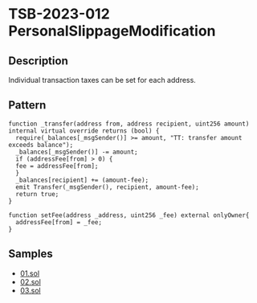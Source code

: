 
# TSB-2023-012 PersonalSlippageModification
## Description

Individual transaction taxes can be set for each address.

## Pattern

```solidity
function _transfer(address from, address recipient, uint256 amount) internal virtual override returns (bool) {
  require(_balances[_msgSender()] >= amount, "TT: transfer amount exceeds balance");
  _balances[_msgSender()] -= amount;
  if (addressFee[from] > 0) {
  fee = addressFee[from];
  }
  _balances[recipient] += (amount-fee);
  emit Transfer(_msgSender(), recipient, amount-fee);
  return true;
}

function setFee(address _address, uint256 _fee) external onlyOwner{
  addressFee[from] = _fee;
}
```

## Samples
 
- [01.sol](https://github.com/cryptousersecurity/token-security-benchmark/blob/main/src/TSB-2023-012/samples/01.sol) 
- [02.sol](https://github.com/cryptousersecurity/token-security-benchmark/blob/main/src/TSB-2023-012/samples/02.sol) 
- [03.sol](https://github.com/cryptousersecurity/token-security-benchmark/blob/main/src/TSB-2023-012/samples/03.sol)
